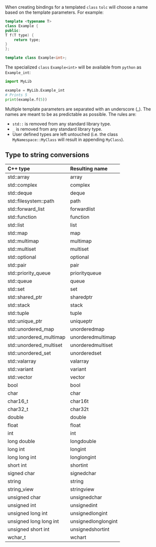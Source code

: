 When creating bindings for a templated `class` `tolc` will choose a name based on the template parameters.
For example:

```cpp
template <typename T>
class Example {
public:
T f(T type) {
	return type;
}
};

template class Example<int>;
```

The specialized `class` `Example<int>` will be available from `python` as `Example_int`:

```python
import MyLib

example = MyLib.Example_int
# Prints 5
print(example.f(5))
```

Multiple template parameters are separated with an underscore (_).
The names are meant to be as predictable as possible. The rules are:

* `std::` is removed from any standard library type.
* `_` is removed from any standard library type.
* User defined types are left untouched (i.e. the class `MyNamespace::MyClass` will result in appending `MyClass`).

## Type to string conversions ##

| C++ type                        | Resulting name           |
|:------------------------------- |:------------------------ |
| std::array                      | array                    |
| std::complex                    | complex                  |
| std::deque                      | deque                    |
| std::filesystem::path           | path                     |
| std::forward\_list              | forwardlist              |
| std::function                   | function                 |
| std::list                       | list                     |
| std::map                        | map                      |
| std::multimap                   | multimap                 |
| std::multiset                   | multiset                 |
| std::optional                   | optional                 |
| std::pair                       | pair                     |
| std::priority\_queue            | priorityqueue            |
| std::queue                      | queue                    |
| std::set                        | set                      |
| std::shared\_ptr                | sharedptr                |
| std::stack                      | stack                    |
| std::tuple                      | tuple                    |
| std::unique\_ptr                | uniqueptr                |
| std::unordered\_map             | unorderedmap             |
| std::unordered\_multimap        | unorderedmultimap        |
| std::unordered\_multiset        | unorderedmultiset        |
| std::unordered\_set             | unorderedset             |
| std::valarray                   | valarray                 |
| std::variant                    | variant                  |
| std::vector                     | vector                   |
| bool                            | bool                     |
| char                            | char                     |
| char16\_t                       | char16t                  |
| char32\_t                       | char32t                  |
| double                          | double                   |
| float                           | float                    |
| int                             | int                      |
| long double                     | longdouble               |
| long int                        | longint                  |
| long long int                   | longlongint              |
| short int                       | shortint                 |
| signed char                     | signedchar               |
| string                          | string                   |
| string\_view                    | stringview               |
| unsigned char                   | unsignedchar             |
| unsigned int                    | unsignedint              |
| unsigned long int               | unsignedlongint          |
| unsigned long long int          | unsignedlonglongint      |
| unsigned short int              | unsignedshortint         |
| wchar\_t                        | wchart                   |
